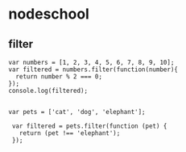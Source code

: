 # nodeschool
## filter

    var numbers = [1, 2, 3, 4, 5, 6, 7, 8, 9, 10];
    var filtered = numbers.filter(function(number){
      return number % 2 === 0;
    });
    console.log(filtered);


    var pets = ['cat', 'dog', 'elephant'];  
       
     var filtered = pets.filter(function (pet) {  
       return (pet !== 'elephant');  
     });  
